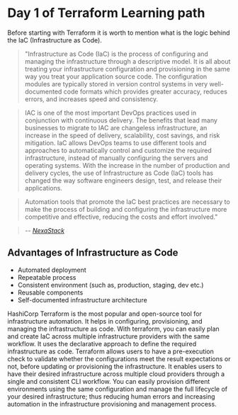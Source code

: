 # Day 1 of Terraform Learning path

Before starting with Terraform it is worth to mention what is the logic behind the IaC (Infrastructure as Code). 

>"Infrastructure as Code (IaC) is the process of configuring and managing the infrastructure through a descriptive model. It is all about treating your infrastructure configuration and provisioning in the same way you treat your application source code. The configuration modules are typically stored in version control systems in very well-documented code formats which provides greater accuracy, reduces errors, and increases speed and consistency.

>IAC is one of the most important DevOps practices used in conjunction with continuous delivery. The benefits that lead many businesses to migrate to IAC are changeless infrastructure, an increase in the speed of delivery, scalability, cost savings, and risk mitigation.
IaC allows DevOps teams to use different tools and approaches to automatically control and customize the required infrastructure, instead of manually configuring the servers and operating systems. With the increase in the number of production and delivery cycles, the use of Infrastructure as Code (IaC) tools has changed the way software engineers design, test, and release their applications.

>Automation tools that promote the IaC best practices are necessary to make the process of building and configuring the infrastructure more competitive and effective, reducing the costs and effort involved." 
 
><cite> -- [NexaStack](https://www.nexastack.com/blog/best-iac-tools)<cite>

## Advantages of Infrastructure as Code
- Automated deployment
- Repeatable process
- Consistent environment (such as, production, staging, dev etc.)
- Reusable components
- Self-documented infrastructure architecture

HashiCorp Terraform is the most popular and open-source tool for infrastructure automation. It helps in configuring, provisioning, and managing the infrastructure as code. With terraform, you can easily plan and create IaC across multiple infrastructure providers with the same workflow. It uses the declarative approach to define the required infrastructure as code. Terraform allows users to have a pre-execution check to validate whether the configurations meet the result expectations or not, before updating or provisioning the infrastructure. It enables users to have their desired infrastructure across multiple cloud providers through a single and consistent CLI workflow. You can easily provision different environments using the same configuration and manage the full lifecycle of your desired infrastructure; thus reducing human errors and increasing automation in the infrastructure provisioning and management process.
